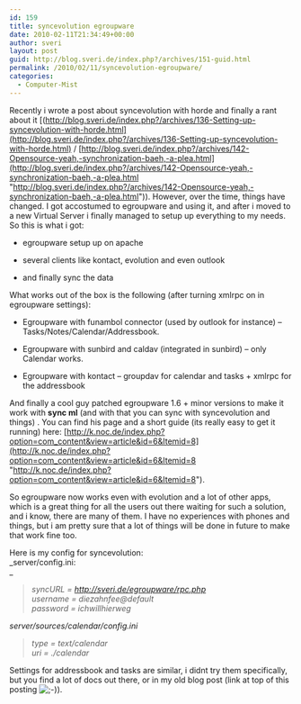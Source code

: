 ```yaml
---
id: 159
title: syncevolution egroupware
date: 2010-02-11T21:34:49+00:00
author: sveri
layout: post
guid: http://blog.sveri.de/index.php?/archives/151-guid.html
permalink: /2010/02/11/syncevolution-egroupware/
categories:
  - Computer-Mist
---
```

Recently i wrote a post about syncevolution with horde and finally a rant about it [(http://blog.sveri.de/index.php?/archives/136-Setting-up-syncevolution-with-horde.html](http://blog.sveri.de/index.php?/archives/136-Setting-up-syncevolution-with-horde.html) [](http://blog.sveri.de/index.php?/archives/136-Setting-up-syncevolution-with-horde.html%20 "http://blog.sveri.de/index.php?/archives/136-Setting-up-syncevolution-with-horde.html") / [http://blog.sveri.de/index.php?/archives/142-Opensource-yeah,-synchronization-baeh,-a-plea.html](http://blog.sveri.de/index.php?/archives/142-Opensource-yeah,-synchronization-baeh,-a-plea.html "http://blog.sveri.de/index.php?/archives/142-Opensource-yeah,-synchronization-baeh,-a-plea.html")). However, over the time, things have changed. I got accostumed to egroupware and using it, and after i moved to a new Virtual Server i finally managed to setup up everything to my needs. So this is what i got:



</p> 

  * egroupware setup up on apache


  * several clients like kontact, evolution and even outlook


  * and finally sync the data
</ul> 



What works out of the box is the following (after turning xmlrpc on in egroupware settings):



</p> 

  * Egroupware with funambol connector (used by outlook for instance) &#8211; Tasks/Notes/Calendar/Addressbook.


  * Egroupware with sunbird and caldav (integrated in sunbird) &#8211; only Calendar works.


  * Egroupware with kontact &#8211; groupdav for calendar and tasks + xmlrpc for the addressbook
</ul> 



And finally a cool guy patched egroupware 1.6 + minor versions to make it work with **sync ml** (and with that you can sync with syncevolution and things) . You can find his page and a short guide (its really easy to get it running) here: [http://k.noc.de/index.php?option=com_content&view=article&id=6&Itemid=8](http://k.noc.de/index.php?option=com_content&view=article&id=6&Itemid=8 "http://k.noc.de/index.php?option=com_content&view=article&id=6&Itemid=8").



So egroupware now works even with evolution and a lot of other apps, which is a great thing for all the users out there waiting for such a solution, and i know, there are many of them. I have no experiences with phones and things, but i am pretty sure that a lot of things will be done in future to make that work fine too.



Here is my config for syncevolution:  
_server/config.ini:  
_ 



> _syncURL = http://sveri.de/egroupware/rpc.php  
> username = diezahnfee@default  
> password = ichwillhierweg_



_server/sources/calendar/config.ini_



> _type = text/calendar  
> uri = ./calendar_

Settings for addressbook and tasks are similar, i didnt try them specifically, but you find a lot of docs out there, or in my old blog post (link at top of this posting <img src="http://blog.sveri.de/templates/default/img/emoticons/wink.png" alt=";-)" style="display: inline; vertical-align: bottom;" class="emoticon" />).